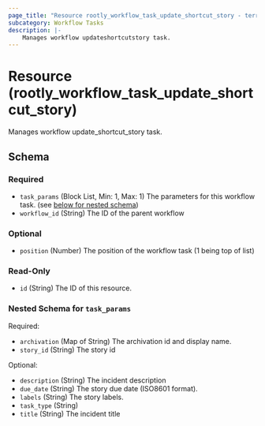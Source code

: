 ```yaml
---
page_title: "Resource rootly_workflow_task_update_shortcut_story - terraform-provider-rootly"
subcategory: Workflow Tasks
description: |-
    Manages workflow updateshortcutstory task.
---
```


# Resource (rootly_workflow_task_update_shortcut_story)

Manages workflow update_shortcut_story task.

<!-- schema generated by tfplugindocs -->
## Schema

### Required

- `task_params` (Block List, Min: 1, Max: 1) The parameters for this workflow task. (see [below for nested schema](#nestedblock--task_params))
- `workflow_id` (String) The ID of the parent workflow

### Optional

- `position` (Number) The position of the workflow task (1 being top of list)

### Read-Only

- `id` (String) The ID of this resource.

<a id="nestedblock--task_params"></a>
### Nested Schema for `task_params`

Required:

- `archivation` (Map of String) The archivation id and display name.
- `story_id` (String) The story id

Optional:

- `description` (String) The incident description
- `due_date` (String) The story due date (ISO8601 format).
- `labels` (String) The story labels.
- `task_type` (String)
- `title` (String) The incident title
